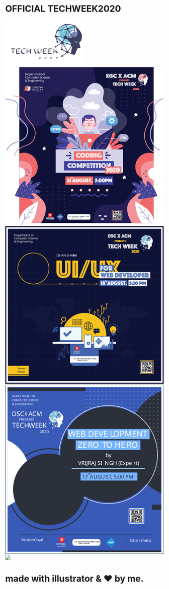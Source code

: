 # OFFICIAL TECHWEEK2020

<img style="width: 50%" src="https://github.com/developerNitin/TECHWEEK2020/blob/master/techweekLogo.svg"></img> <br/>
<img src="https://github.com/developerNitin/TECHWEEK2020/blob/master/codingCompetitionPoster.svg"></img> <br/>
<img src="https://github.com/developerNitin/TECHWEEK2020/blob/master/ui:uxForDeveloperPoster.svg"></img> <br/>
<img src="https://github.com/developerNitin/TECHWEEK2020/blob/master/webDevelopmentPoster.svg"></img> <br/>
<img src="https://github.com/developerNitin/TECHWEEK2020/blob/master/websiteCollage.svg"></img> <br/>
# made with illustrator & ❤️ by me.
